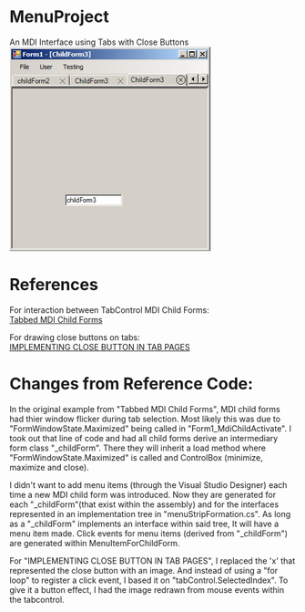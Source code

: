 # MenuProject
An MDI Interface using Tabs with Close Buttons<br />
![alt tag](https://raw.githubusercontent.com/VictorAceChen/MenuProject/master/SampleImage.png)

# References

For interaction between TabControl MDI Child Forms:<br />
[Tabbed MDI Child Forms](http://www.codeproject.com/Articles/17640/Tabbed-MDI-Child-Forms)

For drawing close buttons on tabs:<br />
[IMPLEMENTING CLOSE BUTTON IN TAB PAGES](http://www.dotnetthoughts.net/implementing-close-button-in-tab-pages/)

# Changes from Reference Code:

In the original example from "Tabbed MDI Child Forms", MDI child forms had thier window flicker during tab selection. Most likely this was due to "FormWindowState.Maximized" being called in "Form1_MdiChildActivate". I took out that line of code and had all child forms derive an intermediary form class "_childForm". There they will inherit a load method where "FormWindowState.Maximized" is called and ControlBox (minimize, maximize and close).

I didn't want to add menu items (through the Visual Studio Designer) each time a new MDI child form was introduced. Now they are generated for each "_childForm"(that exist within the assembly) and for the interfaces represented in an implementation tree in "menuStripFormation.cs". As long as a "_childForm" implements an interface within said tree, It will have a menu item made. Click events for menu items (derived from "_childForm") are generated within MenuItemForChildForm.

For "IMPLEMENTING CLOSE BUTTON IN TAB PAGES", I replaced the 'x' that represented the close button with an image. And instead of using a "for loop" to register a click event, I based it on "tabControl.SelectedIndex". To give it a button effect, I had the image redrawn from mouse events within the tabcontrol.<br /> 
